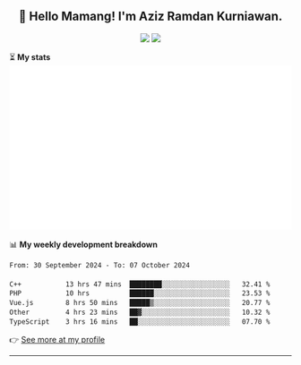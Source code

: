 <h2 align="center">👋 Hello Mamang! I'm Aziz Ramdan Kurniawan.</h2>  
<p align="center">
  <img src="https://komarev.com/ghpvc/?username=azizramdan">
  <img src="https://wakatime.com/badge/user/90056fa0-4c31-4eca-954e-2a3ac05896f9.svg">
</p>
    
⏳ **My stats**  
![](https://raw.githubusercontent.com/azizramdan/github-stats/master/generated/overview.svg#gh-dark-mode-only)

📊 **My weekly development breakdown**
<!--START_SECTION:waka-->

```txt
From: 30 September 2024 - To: 07 October 2024

C++           13 hrs 47 mins  ████████░░░░░░░░░░░░░░░░░   32.41 %
PHP           10 hrs          ██████░░░░░░░░░░░░░░░░░░░   23.53 %
Vue.js        8 hrs 50 mins   █████▒░░░░░░░░░░░░░░░░░░░   20.77 %
Other         4 hrs 23 mins   ██▓░░░░░░░░░░░░░░░░░░░░░░   10.32 %
TypeScript    3 hrs 16 mins   ██░░░░░░░░░░░░░░░░░░░░░░░   07.70 %
```

<!--END_SECTION:waka-->
👉 [See more at my profile](https://wakatime.com/@azizramdan)
***
